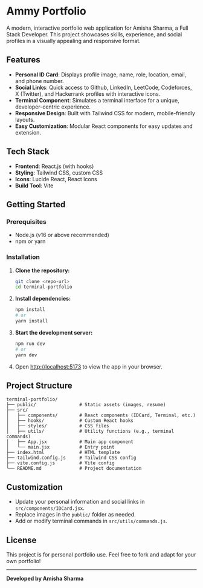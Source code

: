# Ammy Portfolio

A modern, interactive portfolio web application for Amisha Sharma, a Full Stack Developer. This project showcases skills, experience, and social profiles in a visually appealing and responsive format.

## Features

- **Personal ID Card**: Displays profile image, name, role, location, email, and phone number.
- **Social Links**: Quick access to Github, LinkedIn, LeetCode, Codeforces, X (Twitter), and Hackerrank profiles with interactive icons.
- **Terminal Component**: Simulates a terminal interface for a unique, developer-centric experience.
- **Responsive Design**: Built with Tailwind CSS for modern, mobile-friendly layouts.
- **Easy Customization**: Modular React components for easy updates and extension.

## Tech Stack

- **Frontend**: React.js (with hooks)
- **Styling**: Tailwind CSS, custom CSS
- **Icons**: Lucide React, React Icons
- **Build Tool**: Vite

## Getting Started

### Prerequisites
- Node.js (v16 or above recommended)
- npm or yarn

### Installation

1. **Clone the repository:**
   ```bash
   git clone <repo-url>
   cd terminal-portfolio
   ```
2. **Install dependencies:**
   ```bash
   npm install
   # or
   yarn install
   ```
3. **Start the development server:**
   ```bash
   npm run dev
   # or
   yarn dev
   ```
4. Open [http://localhost:5173](http://localhost:5173) to view the app in your browser.

## Project Structure

```
terminal-portfolio/
├── public/                # Static assets (images, resume)
├── src/
│   ├── components/        # React components (IDCard, Terminal, etc.)
│   ├── hooks/             # Custom React hooks
│   ├── styles/            # CSS files
│   ├── utils/             # Utility functions (e.g., terminal commands)
│   ├── App.jsx            # Main app component
│   └── main.jsx           # Entry point
├── index.html             # HTML template
├── tailwind.config.js     # Tailwind CSS config
├── vite.config.js         # Vite config
└── README.md              # Project documentation
```

## Customization
- Update your personal information and social links in `src/components/IDCard.jsx`.
- Replace images in the `public/` folder as needed.
- Add or modify terminal commands in `src/utils/commands.js`.

## License

This project is for personal portfolio use. Feel free to fork and adapt for your own portfolio!

---

**Developed by Amisha Sharma** 